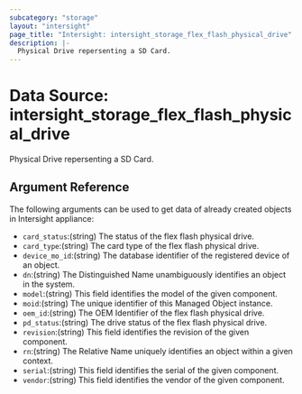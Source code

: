 ```yaml
---
subcategory: "storage"
layout: "intersight"
page_title: "Intersight: intersight_storage_flex_flash_physical_drive"
description: |-
  Physical Drive repersenting a SD Card.
---
```


# Data Source: intersight_storage_flex_flash_physical_drive
Physical Drive repersenting a SD Card.
## Argument Reference
The following arguments can be used to get data of already created objects in Intersight appliance:
* `card_status`:(string) The status of the flex flash physical drive. 
* `card_type`:(string) The card type of the flex flash physical drive. 
* `device_mo_id`:(string) The database identifier of the registered device of an object. 
* `dn`:(string) The Distinguished Name unambiguously identifies an object in the system. 
* `model`:(string) This field identifies the model of the given component. 
* `moid`:(string) The unique identifier of this Managed Object instance. 
* `oem_id`:(string) The OEM Identifier of the flex flash physical drive. 
* `pd_status`:(string) The drive status of the flex flash physical drive. 
* `revision`:(string) This field identifies the revision of the given component. 
* `rn`:(string) The Relative Name uniquely identifies an object within a given context. 
* `serial`:(string) This field identifies the serial of the given component. 
* `vendor`:(string) This field identifies the vendor of the given component. 
